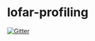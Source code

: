 # lofar-profiling

[![Gitter](https://badges.gitter.im/Join%20Chat.svg)](https://gitter.im/ygrange/lofar-profiling?utm_source=badge&utm_medium=badge&utm_campaign=pr-badge&utm_content=badge)